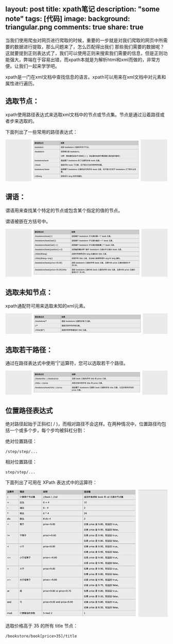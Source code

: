 layout: post
title: xpath笔记
description: "some note"
tags: [代码]
image:
background: triangular.png
comments: true
share: true
---

当我们使用爬虫对网页进行爬取的时候，重要的一步就是对我们爬取的网页中所需要的数据进行提取，那么问题来了，怎么匹配得出我们
那些我们需要的数据呢？这就要提到正则表达式了，我们可以使用正则来搜索我们需要的信息，但是正则功能强大，弊端在于容易出错，而xpath本就是为解析html和xml而做的，非常方便。让我们一起来学学吧。

xpath是一门在xml文档中查找信息的语言。xpath可以用来在xml文档中对元素和属性进行遍历。

## 选取节点：

xpath使用路径表达式来选取xml文档中的节点或节点集。节点是通过沿着路径或者步来选取的。

下面列出了一些常用的路径表达式：

![img](./images/article/2016-5-9/1.png)

## 谓语：

谓语用来查找某个特定的节点或包含某个指定的值的节点。

谓语被嵌在方括号中。

![img](./images/article/2016-5-9/2.png)

## 选取未知节点：

xpath通配符可用来选取未知的xml元素。

![img](./images/article/2016-5-9/3.png)

## 选取若干路径：

通过在路径表达式中使用“|”运算符，您可以选取若干个路径。

![img](./images/article/2016-5-9/4.png)

## 位置路径表达式

绝对路径起始于正斜杠( / )，而相对路径不会这样。在两种情况中，位置路径均包括一个或多个步，每个步均被斜杠分割：

绝对位置路径：

	/step/step/...

相对位置路径：

	step/step/...

下面列出了可用在 XPath 表达式中的运算符：

![img](./images/article/2016-5-9/5.png)

选取价格高于 35 的所有 title 节点：

	/bookstore/book[price>35]/title